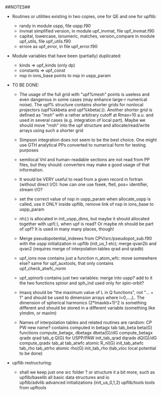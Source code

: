 ##NOTES##

* Routines or utilities existing in two copies, one for QE and one for upflib:
  - randy
    in module uspp, file uspp.f90
  - invmat
    simplified version, in module upf_invmat, file upf_invmat.f90
  - capital, lowercase, isnumeric, matches, version_compare
    in module upf_utils, file upf_utils.f90
  - errore
    as upf_error, in file upf_error.f90

* Module variables that have been (partially) duplicated:
   - kinds      => upf_kinds  (only dp)
   - constants  => upf_const
   - nsp in ions_base points to nsp in uspp_param

* TO BE DONE: 

  - The usage of the full grid with "upf%mesh" points is useless and even
    dangerous in some cases (may enhance large-r numerical noise).
    The upf% structure contains shorter grids for nonlocal projectors
    (upf%kkbeta and upf%kbeta(:)). Another shorter grid is defined as
    "msh" with a rather arbitrary cutoff at Rmax=10 a.u. and used in
    several cases (e.g. integration of local part). Maybe we should
    move "msh" into the upf structure and allocate/read/write arrays
    using such a shorter grid

  - Simpson integration does not seem to be the best choice. One might use 
    GTH analytical PPs converted to numerical form for testing purposes

  - semilocal Vnl and human-readable sections are not read from PP files,
    but they should: converters may make a good usage of that information.

  - It would be VERY useful to read from a given record in fortran (without 
    direct I/O): how can one use fseek, ftell, pos= identifier, stream I/O?

  - set the correct value of nsp in uspp_param when allocate_uspp is called,
    use it ONLY inside upflib, remove link of nsp in ions_base to uspp_param

  - nh(:) is allocated in init_uspp_dims, but maybe it should allocated
    together with upf(:), when upf is read? Or maybe nh should be part of upf?
    It is used in many many places, though!

  - Merge pseudopotential_indexes from CPV/src/pseudopot_sub.f90 with the
    uspp initialization in upflib (init_us_1 etc); merge qvan2b and qvan2
    (requires merge of interpolation tables qrad and qradb)

  - upf_ions now contains just a function n_atom_wfc: move somewhere else?
    same for upf_auxtools, that only contains upf_check_atwfc_norm
  - upf_spinorb contains just two variables: merge into uspp? add to it
    the two functions spinor and sph_ind used only for spin-orbit?
  - lmaxq should be "the maximum value of L in Q functions", not "... + 1"
    and should be used to dimension arrays where l=0,...,L. The dimension
    of spherical harmonics (2*lmaxkb+1)^2 is something different and should
    be stored in a different variable (something like ylmdim, or maxlm)

  - Names of interpolation tables and related routines are random:
      CP     PW      new name? 	     contains 	         computed in
    betagx   tab     tab_beta      beta(G) functions	compute_betagx,
    dbetagx             	   dbeta(G)/dG 		compute_betagx
    qradx    qrad    tab_q         Q(G) for  USPP/PAW	init_tab_qrad
    dqradx              	   dQ(G)/dG  		compute_qradx
             tab_at  tab_atwfc     atomic R_nl(G)	init_tab_atwfc
             tab_rho tab_atrho     atomic rho(G)	init_tab_rho
                    (tab_vloc      local potential	to be done)


* upflib restructuring:
  - shall we keep just one src folder ? or structure it a bit more, such as
    upflib/baselib     all basic data structures and io  
    upflib/advlib      advanced initializations (init_us_0,1,2)
    upflib/tools       tools from upftools


